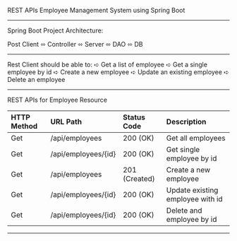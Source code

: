 REST APIs Employee Management System using Spring Boot
***********************************************************
Spring Boot Project Architecture:

Post Client ⬄ Controller ⬄ Server ⬄ DAO ⬄ DB
***********************************************************
Rest Client should be able to:
➪ Get a list of employee
➪ Get a single employee by id
➪ Create a new employee
➪ Update an existing employee
➪ Delete an employee
**********************************
REST APIs for Employee Resource

|  HTTP Method  |       URL Path     |  Status Code  |           Description            |
| :-------------|:-------------------| :-------------| :--------------------------------|
| Get           | /api/employees     |  200 (OK)     | Get all employees                |
| Get           | /api/employees/{id}|  200 (OK)     | Get single employee by id        |
| Get           | /api/employees     |  201 (Created)| Create a new employee            |
| Get           | /api/employees/{id}|  200 (OK)     | Update existing employee with id |
| Get           | /api/employees/{id}|  200 (OK)     | Delete and employee by id        |

*********************************************************************************************
